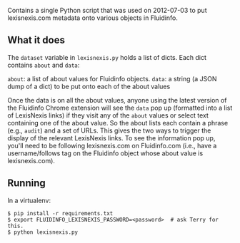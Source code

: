 Contains a single Python script that was used on 2012-07-03 to put lexisnexis.com metadata onto various objects in Fluidinfo.

What it does
------------

The `dataset` variable in `lexisnexis.py` holds a list of dicts. Each dict contains `about` and `data`:

  `about`: a list of about values for Fluidinfo objects.
  `data`: a string (a JSON dump of a dict) to be put onto each of the about values

Once the data is on all the about values, anyone using the latest version
of the Fluidinfo Chrome extension will see the `data` pop up (formatted
into a list of LexisNexis links) if they visit any of the `about` values or
select text containing one of the about value. So the about lists each
contain a phrase (e.g., `audit`) and a set of URLs. This gives the two ways
to trigger the display of the relevant LexisNexis links. To see the
information pop up, you'll need to be following lexisnexis.com on
Fluidinfo.com (i.e., have a username/follows tag on the Fluidinfo object
whose about value is lexisnexis.com).

Running
-------

In a virtualenv:

    $ pip install -r requirements.txt
    $ export FLUIDINFO_LEXISNEXIS_PASSWORD=<password>  # ask Terry for this.
    $ python lexisnexis.py
